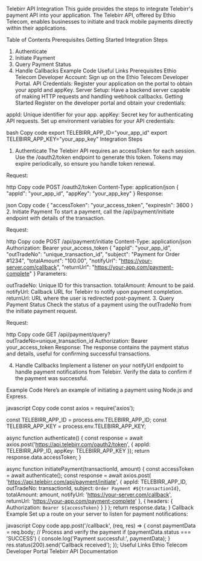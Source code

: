 Telebirr API Integration
This guide provides the steps to integrate Telebirr's payment API into your application. The Telebirr API, offered by Ethio Telecom, enables businesses to initiate and track mobile payments directly within their applications.

Table of Contents
Prerequisites
Getting Started
Integration Steps
1. Authenticate
2. Initiate Payment
3. Query Payment Status
4. Handle Callbacks
Example Code
Useful Links
Prerequisites
Ethio Telecom Developer Account: Sign up on the Ethio Telecom Developer Portal.
API Credentials: Register your application on the portal to obtain your appId and appKey.
Server Setup: Have a backend server capable of making HTTP requests and handling webhook callbacks.
Getting Started
Register on the developer portal and obtain your credentials:

appId: Unique identifier for your app.
appKey: Secret key for authenticating API requests.
Set up environment variables for your API credentials:

bash
Copy code
export TELEBIRR_APP_ID="your_app_id"
export TELEBIRR_APP_KEY="your_app_key"
Integration Steps
1. Authenticate
The Telebirr API requires an accessToken for each session. Use the /oauth2/token endpoint to generate this token. Tokens may expire periodically, so ensure you handle token renewal.

Request:

http
Copy code
POST /oauth2/token
Content-Type: application/json
{
  "appId": "your_app_id",
  "appKey": "your_app_key"
}
Response:

json
Copy code
{
  "accessToken": "your_access_token",
  "expiresIn": 3600
}
2. Initiate Payment
To start a payment, call the /api/payment/initiate endpoint with details of the transaction.

Request:

http
Copy code
POST /api/payment/initiate
Content-Type: application/json
Authorization: Bearer your_access_token
{
  "appId": "your_app_id",
  "outTradeNo": "unique_transaction_id",
  "subject": "Payment for Order #1234",
  "totalAmount": "100.00",
  "notifyUrl": "https://your-server.com/callback",
  "returnUrl": "https://your-app.com/payment-complete"
}
Parameters:

outTradeNo: Unique ID for this transaction.
totalAmount: Amount to be paid.
notifyUrl: Callback URL for Telebirr to notify upon payment completion.
returnUrl: URL where the user is redirected post-payment.
3. Query Payment Status
Check the status of a payment using the outTradeNo from the initiate payment request.

Request:

http
Copy code
GET /api/payment/query?outTradeNo=unique_transaction_id
Authorization: Bearer your_access_token
Response: The response contains the payment status and details, useful for confirming successful transactions.

4. Handle Callbacks
Implement a listener on your notifyUrl endpoint to handle payment notifications from Telebirr. Verify the data to confirm if the payment was successful.

Example Code
Here’s an example of initiating a payment using Node.js and Express.

javascript
Copy code
const axios = require('axios');

const TELEBIRR_APP_ID = process.env.TELEBIRR_APP_ID;
const TELEBIRR_APP_KEY = process.env.TELEBIRR_APP_KEY;

async function authenticate() {
  const response = await axios.post('https://api.telebirr.com/oauth2/token', {
    appId: TELEBIRR_APP_ID,
    appKey: TELEBIRR_APP_KEY
  });
  return response.data.accessToken;
}

async function initiatePayment(transactionId, amount) {
  const accessToken = await authenticate();
  const response = await axios.post(
    'https://api.telebirr.com/api/payment/initiate',
    {
      appId: TELEBIRR_APP_ID,
      outTradeNo: transactionId,
      subject: `Order Payment #${transactionId}`,
      totalAmount: amount,
      notifyUrl: 'https://your-server.com/callback',
      returnUrl: 'https://your-app.com/payment-complete'
    },
    { headers: { Authorization: `Bearer ${accessToken}` } }
  );
  return response.data;
}
Callback Example
Set up a route on your server to listen for payment notifications:

javascript
Copy code
app.post('/callback', (req, res) => {
  const paymentData = req.body;
  // Process and verify the payment
  if (paymentData.status === 'SUCCESS') {
    console.log('Payment successful:', paymentData);
  }
  res.status(200).send('Callback received');
});
Useful Links
Ethio Telecom Developer Portal
Telebirr API Documentation
